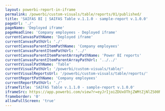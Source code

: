 ```yaml
---
layout: powerbi-report-in-iframe
permalink: /powerbi/custom-visuals/table/reports/01/published/
title: 'SAIFAS BI | SAIFAS Table v.1.1.0 - sample-report v.1.0.0'
pageUrl: './'
pageName: 'Deployed iframe'
pageHeadline: 'Company employees - Deployed iframe'
currentCanvasPathName: 'Deployed iframe'
currentCanvasPathUrl: './'
currentCanvasParentItemPathName: 'Company employees'
currentCanvasParentItemPathUrl: '../'
currentCanvasParentItemParentArrayPathName: 'Power BI reports'
currentCanvasParentItemParentArrayPathUrl: '../../'
currentVisualPathName: 'Table'
currentVisualPathUrl: '/powerbi/custom-visuals/table/'
currentVisualReportsUrl: '/powerbi/custom-visuals/table/reports/'
currentReportPathName: 'Company employees'
currentReportPathUrl: './'
iframeTitle: 'SAIFAS Table v.1.1.0 - sample-report v.1.0.0'
iframeSrc: https://app.powerbi.com/view?r=eyJrIjoiZDUxOThjZWMtZjNlZS00NjZkLTg0ZDEtY2VhNzNjNzI5N2MzIiwidCI6IjFkZmY5ODk5LWJkMzAtNDJhYS05N2Q5LTMxMjdjOWFiMzc5NiIsImMiOjl9
frameborder: '0'
allowFullScreen: 'true'
---
```

